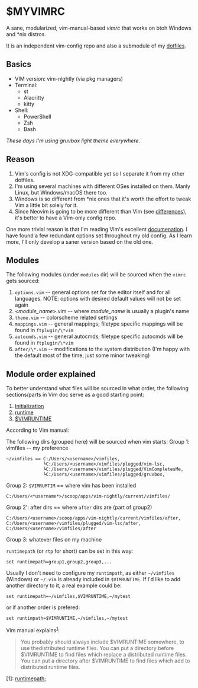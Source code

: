 # $MYVIMRC
A sane, modularized, vim-manual-based *vimrc* that works on btoh Windows and \*nix distros.

It is an independent vim-config repo and also a submodule of my [dotfiles](https://github.com/Linerre/voidrice).

## Basics
- VIM version: vim-nightly (via pkg managers)
- Terminal: 
    - st
    - Alacritty
    - kitty
- Shell: 
    - PowerShell
    - Zsh
    - Bash

*These days I'm using gruvbox light theme everywhere*.

## Reason
1. Vim's config is not XDG-compatible yet so I separate it from my other dotfiles. 
2. I'm using several machines with different OSes installed on them. Manly Linux, but Windows/macOS there too. 
3. Windows is so different from \*nix ones that it's worth the effort to tweak Vim a little bit solely for it.  
4. Since Neovim is going to be more different than Vim (see [differences](https://neovim.io/doc/user/vim_diff.html)), it's better to have a Vim-only config repo.

One more trivial reason is that I'm reading Vim's excellent [documenation](https://vimhelp.org). I have found a few redundant options set throughout my old config. As I learn more, I'll only develop a saner version based on the old one.

## Modules
The following modules (under `modules` dir) will be sourced when the `vimrc` gets sourced:
1. `options.vim` -- general options set for the editor itself and for all languages. NOTE: options with desired default values will not be set again
2. <*module_name*>.vim -- where *module_name* is usually a plugin's name
3. `theme.vim` -- colorscheme related settings
4. `mappings.vim` -- general mappings; filetype specific mappings will be found in `ftplugin/\*vim`
5. `autocmds.vim` -- general autocmds; filetype specific autocmds will be found in `ftplugin/\*vim`
6. `after/\*.vim` -- modifications to the system distribution (I'm happy with the default most of the time, just some minor tweaking)

## Module order explained
To better understand what files will be sourced in what order, the following sections/parts in Vim doc serve as a good starting point:
1. [Initialization](https://vimhelp.org/starting.txt.html#initialization)
2. [runtime](https://vimhelp.org/repeat.txt.html#%3Aruntime)
3. [$VIMRUNTIME](https://vimhelp.org/starting.txt.html#%24VIMRUNTIME)

According to Vim manual:

The following dirs (grouped here) will be sourced when vim starts:
Group 1: vimfiles -- my preference

    ~/vimfiles == C:/Users/<username>/vimfiles,
                  ┕C:/Users/<username>/vimfiles/plugged/vim-lsc,
                  ┕C:/Users/<username>/vimfiles/plugged/VimCompletesMe,
                  ┕C:/Users/<username>/vimfiles/plugged/gruvbox,
               
Group 2: `$VIMRUMTIM` == where vim has been installed

    C:/Users/<*username*>/scoop/apps/vim-nightly/current/vimfiles/

Group 2': after dirs == where `after` dirs are (part of group2)

    C:/Users/<username>/scoop/apps/vim-nightly/current/vimfiles/after,
    C:/Users/<username>/vimfiles/plugged/vim-lsc/after,
    C:/Users/<username>/vimfiles/after

Group 3: whatever files on my machine

`runtimepath` (or `rtp` for short) can be set in this way:

    set runtimepath=group1,group2,group3,...

Usually I don't need to configure my `runtimpath`, as either `~/vimfiles` (Windows) or `~/.vim` is already included in `$VIMRUNTIME`. If I'd like to add another directory to it, a real example could be:

    set runtimepath=~/vimfiles,$VIMRUNTIME,~/mytest

or if another order is prefered:

    set runtimpath=$VIMRUNTIME,~/vimfiles,~/mytest

Vim manual explains<sup>[1](#myft1)</sup>:
>You probably should always include $VIMRUNTIME somewhere, to use thedistributed runtime files.  You can put a directory before $VIMRUNTIME to find files which replace a distributed runtime files.  You can put a directory after $VIMRUNTIME to find files which add to distributed runtime files.

<a name="myft1">[1]</a>: [runtimepath](https://vimhelp.org/options.txt.html#%27runtimepath%27);
